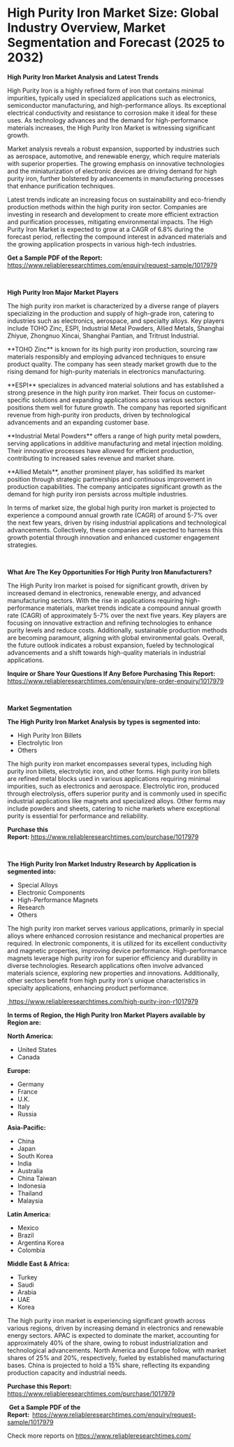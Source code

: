 <p><h1>High Purity Iron Market Size: Global Industry Overview, Market Segmentation and Forecast (2025 to 2032)</h1></p><p><strong>High Purity Iron Market Analysis and Latest Trends</strong></p>
<p><p>High Purity Iron is a highly refined form of iron that contains minimal impurities, typically used in specialized applications such as electronics, semiconductor manufacturing, and high-performance alloys. Its exceptional electrical conductivity and resistance to corrosion make it ideal for these uses. As technology advances and the demand for high-performance materials increases, the High Purity Iron Market is witnessing significant growth.</p><p>Market analysis reveals a robust expansion, supported by industries such as aerospace, automotive, and renewable energy, which require materials with superior properties. The growing emphasis on innovative technologies and the miniaturization of electronic devices are driving demand for high purity iron, further bolstered by advancements in manufacturing processes that enhance purification techniques.</p><p>Latest trends indicate an increasing focus on sustainability and eco-friendly production methods within the high purity iron sector. Companies are investing in research and development to create more efficient extraction and purification processes, mitigating environmental impacts. The High Purity Iron Market is expected to grow at a CAGR of 6.8% during the forecast period, reflecting the compound interest in advanced materials and the growing application prospects in various high-tech industries.</p></p>
<p><strong>Get a Sample PDF of the Report:&nbsp;</strong> <a href="https://www.reliableresearchtimes.com/enquiry/request-sample/1017979?utm_campaign=2135&utm_medium=2&utm_source=Github&utm_content=ia&utm_term=30012025&utm_id=high-purity-iron">https://www.reliableresearchtimes.com/enquiry/request-sample/1017979</a></p>
<p>&nbsp;</p>
<p><strong>High Purity Iron Major Market Players</strong></p>
<p><p>The high purity iron market is characterized by a diverse range of players specializing in the production and supply of high-grade iron, catering to industries such as electronics, aerospace, and specialty alloys. Key players include TOHO Zinc, ESPI, Industrial Metal Powders, Allied Metals, Shanghai Zhiyue, Zhongnuo Xincai, Shanghai Pantian, and Tritrust Industrial.</p><p>**TOHO Zinc** is known for its high purity iron production, sourcing raw materials responsibly and employing advanced techniques to ensure product quality. The company has seen steady market growth due to the rising demand for high-purity materials in electronics manufacturing.</p><p>**ESPI** specializes in advanced material solutions and has established a strong presence in the high purity iron market. Their focus on customer-specific solutions and expanding applications across various sectors positions them well for future growth. The company has reported significant revenue from high-purity iron products, driven by technological advancements and an expanding customer base.</p><p>**Industrial Metal Powders** offers a range of high purity metal powders, serving applications in additive manufacturing and metal injection molding. Their innovative processes have allowed for efficient production, contributing to increased sales revenue and market share.</p><p>**Allied Metals**, another prominent player, has solidified its market position through strategic partnerships and continuous improvement in production capabilities. The company anticipates significant growth as the demand for high purity iron persists across multiple industries.</p><p>In terms of market size, the global high purity iron market is projected to experience a compound annual growth rate (CAGR) of around 5-7% over the next few years, driven by rising industrial applications and technological advancements. Collectively, these companies are expected to harness this growth potential through innovation and enhanced customer engagement strategies.</p></p>
<p>&nbsp;</p>
<p><strong>What Are The Key Opportunities For High Purity Iron Manufacturers?</strong></p>
<p><p>The High Purity Iron market is poised for significant growth, driven by increased demand in electronics, renewable energy, and advanced manufacturing sectors. With the rise in applications requiring high-performance materials, market trends indicate a compound annual growth rate (CAGR) of approximately 5-7% over the next five years. Key players are focusing on innovative extraction and refining technologies to enhance purity levels and reduce costs. Additionally, sustainable production methods are becoming paramount, aligning with global environmental goals. Overall, the future outlook indicates a robust expansion, fueled by technological advancements and a shift towards high-quality materials in industrial applications.</p></p>
<p><strong>Inquire or Share Your Questions If Any Before Purchasing This Report:</strong> <a href="https://www.reliableresearchtimes.com/enquiry/pre-order-enquiry/1017979?utm_campaign=2135&utm_medium=2&utm_source=Github&utm_content=ia&utm_term=30012025&utm_id=high-purity-iron">https://www.reliableresearchtimes.com/enquiry/pre-order-enquiry/1017979</a></p>
<p>&nbsp;</p>
<p><strong>Market Segmentation</strong></p>
<p><strong>The High Purity Iron Market Analysis by types is segmented into:</strong></p>
<p><ul><li>High Purity Iron Billets</li><li>Electrolytic Iron</li><li>Others</li></ul></p>
<p><p>The high purity iron market encompasses several types, including high purity iron billets, electrolytic iron, and other forms. High purity iron billets are refined metal blocks used in various applications requiring minimal impurities, such as electronics and aerospace. Electrolytic iron, produced through electrolysis, offers superior purity and is commonly used in specific industrial applications like magnets and specialized alloys. Other forms may include powders and sheets, catering to niche markets where exceptional purity is essential for performance and reliability.</p></p>
<p><strong>Purchase this Report:&nbsp;</strong><a href="https://www.reliableresearchtimes.com/purchase/1017979?utm_campaign=2135&utm_medium=2&utm_source=Github&utm_content=ia&utm_term=30012025&utm_id=high-purity-iron">https://www.reliableresearchtimes.com/purchase/1017979</a></p>
<p>&nbsp;</p>
<p><strong>The High Purity Iron Market Industry Research by Application is segmented into:</strong></p>
<p><ul><li>Special Alloys</li><li>Electronic Components</li><li>High-Performance Magnets</li><li>Research</li><li>Others</li></ul></p>
<p><p>The high purity iron market serves various applications, primarily in special alloys where enhanced corrosion resistance and mechanical properties are required. In electronic components, it is utilized for its excellent conductivity and magnetic properties, improving device performance. High-performance magnets leverage high purity iron for superior efficiency and durability in diverse technologies. Research applications often involve advanced materials science, exploring new properties and innovations. Additionally, other sectors benefit from high purity iron's unique characteristics in specialty applications, enhancing product performance.</p></p>
<p><a href="https://www.reliableresearchtimes.com/high-purity-iron-r1017979?utm_campaign=2135&utm_medium=2&utm_source=Github&utm_content=ia&utm_term=30012025&utm_id=high-purity-iron">&nbsp;https://www.reliableresearchtimes.com/high-purity-iron-r1017979</a></p>
<p><strong>In terms of Region, the High Purity Iron Market Players available by Region are:</strong></p>
<p>
    <p> <strong> North America: </strong>
        <ul>
            <li>United States</li>
            <li>Canada</li>
        </ul>
        </p> 
    <p> <strong> Europe: </strong>
        <ul>
            <li>Germany</li>
            <li>France</li>
            <li>U.K.</li>
            <li>Italy</li>
            <li>Russia</li>
        </ul>
        </p> 
    <p> <strong> Asia-Pacific: </strong>
        <ul>
            <li>China</li>
            <li>Japan</li>
            <li>South Korea</li>
            <li>India</li>
            <li>Australia</li>
            <li>China Taiwan</li>
            <li>Indonesia</li>
            <li>Thailand</li>
            <li>Malaysia</li>
        </ul>
        </p> 
    <p> <strong> Latin America: </strong>
        <ul>
            <li>Mexico</li>
            <li>Brazil</li>
            <li>Argentina Korea</li>
            <li>Colombia</li>
        </ul>
        </p> 
    <p> <strong> Middle East & Africa: </strong>
        <ul>
            <li>Turkey</li>
            <li>Saudi</li>
            <li>Arabia</li>
            <li>UAE</li>
            <li>Korea</li>
        </ul>
    </p>
    </p>
<p><p>The high purity iron market is experiencing significant growth across various regions, driven by increasing demand in electronics and renewable energy sectors. APAC is expected to dominate the market, accounting for approximately 40% of the share, owing to robust industrialization and technological advancements. North America and Europe follow, with market shares of 25% and 20%, respectively, fueled by established manufacturing bases. China is projected to hold a 15% share, reflecting its expanding production capacity and industrial needs.</p></p>
<p><strong>Purchase this Report: </strong><a href="https://www.reliableresearchtimes.com/purchase/1017979?utm_campaign=2135&utm_medium=2&utm_source=Github&utm_content=ia&utm_term=30012025&utm_id=high-purity-iron">https://www.reliableresearchtimes.com/purchase/1017979</a></p>
<p>&nbsp;<strong>Get a Sample PDF of the Report:&nbsp;&nbsp;</strong><a href="https://www.reliableresearchtimes.com/enquiry/request-sample/1017979?utm_campaign=2135&utm_medium=2&utm_source=Github&utm_content=ia&utm_term=30012025&utm_id=high-purity-iron">https://www.reliableresearchtimes.com/enquiry/request-sample/1017979</a></p>
<p><strong></strong></p>
<p>Check more reports on <a href="https://www.reliableresearchtimes.com/?utm_campaign=2135&utm_medium=2&utm_source=Github&utm_content=ia&utm_term=30012025&utm_id=high-purity-iron">https://www.reliableresearchtimes.com/</a></p>